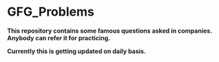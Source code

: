 # GFG_Problems

**This repository contains some famous questions asked in companies. Anybody can refer it for practicing.**


**Currently this is getting updated on daily basis.**
